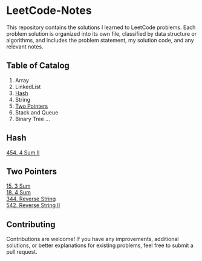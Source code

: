 # LeetCode-Notes

This repository contains the solutions I learned to LeetCode problems. Each problem solution is organized into its own file, classified by data structure or algorithms, and includes the problem statement, my solution code, and any relevant notes.

## Table of Catalog
1. Array
2. LinkedList
3. [Hash](https://github.com/Lexiealwayswins/Leetcode-Note/tree/main/Hash)
4. String
5. [Two Pointers](https://github.com/Lexiealwayswins/Leetcode-Note/tree/main/TwoPointers)
6. Stack and Queue
7. Binary Tree
...

## Hash
[454. 4 Sum II](https://github.com/Lexiealwayswins/Leetcode-Note/blob/main/Hash/454_4Sum_II.md)  

## Two Pointers  
[15. 3 Sum](https://github.com/Lexiealwayswins/Leetcode-Note/blob/main/Hash/15_3Sum.md)  
[18. 4 Sum](https://github.com/Lexiealwayswins/Leetcode-Note/blob/main/TwoPointers/18_4Sum.md)  
[344. Reverse String](https://github.com/Lexiealwayswins/Leetcode-Note/blob/main/TwoPointers/344_ReverseString.md)  
[542. Reverse String II](https://github.com/Lexiealwayswins/Leetcode-Note/blob/main/TwoPointers/541_ReverseString_II.md)  

## Contributing
Contributions are welcome! 
If you have any improvements, additional solutions, or better explanations for existing problems, feel free to submit a pull request.